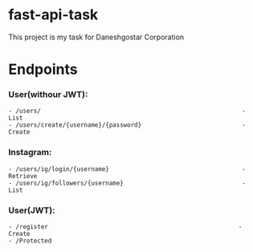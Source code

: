 # fast-api-task
This project is my task for Daneshgostar Corporation

# Endpoints
### User(withour JWT):
    - /users/                                                        - List
    - /users/create/{username}/{password}                            - Create
### Instagram:
    - /users/ig/login/{username}                                     - Retrieve
    - /users/ig/followers/{username}                                 - List
### User(JWT):
    - /register                                                     - Create
    - /Protected 

